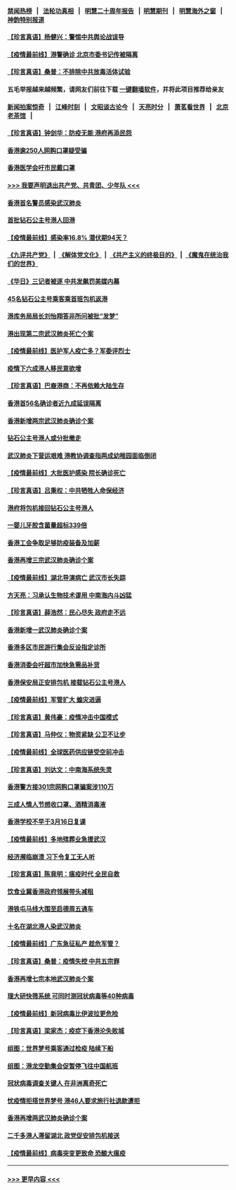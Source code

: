 #### [禁闻热榜](热点新闻.md?=0)  &nbsp;&nbsp;|&nbsp;&nbsp; [法轮功真相](https://github.com/gfw-breaker/truth/blob/master/README.md?=0) &nbsp;&nbsp;|&nbsp;&nbsp; [明慧二十周年报告](https://github.com/gfw-breaker/mh-reports/blob/master/README.md?=0) &nbsp;&nbsp;|&nbsp;&nbsp;[明慧期刊](https://github.com/gfw-breaker/mh-qikan) &nbsp;&nbsp;|&nbsp;&nbsp; [明慧海外之窗](https://github.com/gfw-breaker/mh-news/blob/master/README.md?=0) &nbsp;&nbsp;|&nbsp;&nbsp; [神韵特别报道](https://github.com/gfw-breaker/mh-news/blob/master/shenyun.md?=0)
#### [【珍言真语】杨健兴：警惕中共舆论战误导](../pages/nsc415/n11888131.md?t=02232331) 
#### [【疫情最前线】港警确诊 北京市委书记传被隔离](../pages/nsc415/n11886872.md?t=02232331) 
#### [【珍言真语】桑普：不排除中共放毒活体试验](../pages/nsc415/n11886832.md?t=02232331) 
#### 五毛举报越来越频繁，请网友们前往下载 [一键翻墙软件](https://github.com/gfw-breaker/ssr-accounts)，并将此项目推荐给亲友
#### [新闻拍案惊奇](https://github.com/gfw-breaker/banned-news/blob/master/pages/link4.md) &nbsp;&nbsp;|&nbsp;&nbsp; [江峰时刻](https://github.com/gfw-breaker/banned-news/blob/master/pages/link4.md) &nbsp;&nbsp;|&nbsp;&nbsp; [文昭谈古论今](https://github.com/gfw-breaker/banned-news/blob/master/pages/link4.md) &nbsp;&nbsp;|&nbsp;&nbsp; [天亮时分](https://github.com/gfw-breaker/banned-news/blob/master/pages/link4.md) &nbsp;&nbsp;|&nbsp;&nbsp; [萧茗看世界](https://github.com/gfw-breaker/banned-news/blob/master/pages/link4.md) &nbsp;&nbsp;|&nbsp;&nbsp; [北京老茶馆](https://github.com/gfw-breaker/banned-news/blob/master/pages/link4.md) &nbsp;&nbsp;|&nbsp;&nbsp; 
#### [【珍言真语】钟剑华：防疫无能 港府再添民怨](../pages/nsc415/n11884504.md?t=02232331) 
#### [香港逾250人网购口罩疑受骗](../pages/nsc415/n11884388.md?t=02232331) 
#### [香港医学会吁市民戴口罩](../pages/nsc415/n11884367.md?t=02232331) 
#### [>>> 我要声明退出共产党、共青团、少年队 <<<](https://github.com/begood0513/goodnews/blob/master/quit/letter.md) 
#### [香港首名警员感染武汉肺炎](../pages/nsc415/n11884357.md?t=02232331) 
#### [首批钻石公主号港人回港](../pages/nsc415/n11884333.md?t=02232331) 
#### [【疫情最前线】感染率16.8% 潜伏期94天？](../pages/nsc415/n11884256.md?t=02232331) 
#### [《九评共产党》](https://github.com/begood0513/9ping.md/blob/master/README.md) &nbsp;|&nbsp; [《解体党文化》](../../../../jtdwh.md/blob/master/README.md)  &nbsp;|&nbsp; [《共产主义的终极目的》](../../../../gczydzjmd.md/blob/master/README.md) &nbsp;|&nbsp; [《魔鬼在统治我们的世界》](../../../../mgztzwmdsj.md/blob/master/README.md) 
#### [《华日》三记者被逐 中共发飙罚美媒内幕](../pages/nsc415/n11884184.md?t=02232331) 
#### [45名钻石公主号乘客乘首班包机返港](../pages/nsc415/n11881770.md?t=02232331) 
#### [港库务局局长刘怡翔答非所问被批“发梦”](../pages/nsc415/n11881752.md?t=02232331) 
#### [港出现第二宗武汉肺炎死亡个案](../pages/nsc415/n11881736.md?t=02232331) 
#### [【疫情最前线】医护军人疫亡多？军委评烈士](../pages/nsc415/n11881655.md?t=02232331) 
#### [疫情下六成港人移民意欲增](../pages/nsc415/n11881699.md?t=02232331) 
#### [【珍言真语】巴裔港商：不再依赖大陆生存](../pages/nsc415/n11881126.md?t=02232331) 
#### [香港首56名确诊者近九成延误隔离](../pages/nsc415/n11879079.md?t=02232331) 
#### [香港新增两宗武汉肺炎确诊个案](../pages/nsc415/n11879064.md?t=02232331) 
#### [钻石公主号港人或分批撤走](../pages/nsc415/n11879029.md?t=02232331) 
#### [武汉肺炎下营运艰难 港教协调查指两成幼稚园面临倒闭](../pages/nsc415/n11878989.md?t=02232331) 
#### [【疫情最前线】大批医护感染 院长确诊死亡](../pages/nsc415/n11878595.md?t=02232331) 
#### [【珍言真语】吕秉权：中共牺牲人命保经济](../pages/nsc415/n11878390.md?t=02232331) 
#### [港府将包机接回钻石公主号港人](../pages/nsc415/n11876352.md?t=02232331) 
#### [一婴儿牙胶含菌量超标339倍](../pages/nsc415/n11876336.md?t=02232331) 
#### [香港工会争取足够防疫装备及加薪](../pages/nsc415/n11876313.md?t=02232331) 
#### [香港再增三宗武汉肺炎确诊个案](../pages/nsc415/n11876297.md?t=02232331) 
#### [【疫情最前线】湖北导演病亡 武汉市长失踪](../pages/nsc415/n11876272.md?t=02232331) 
#### [方天亮：习承认生物技术谬用 中南海内斗凶猛](../pages/nsc415/n11873679.md?t=02232331) 
#### [【珍言真语】薛浩然：民心尽失 政府走不远](../pages/nsc415/n11875838.md?t=02232331) 
#### [香港新增一武汉肺炎确诊个案](../pages/nsc415/n11874044.md?t=02232331) 
#### [香港多区市民游行集会反设指定诊所](../pages/nsc415/n11874017.md?t=02232331) 
#### [香港消委会吁超市加快急需品补货](../pages/nsc415/n11874003.md?t=02232331) 
#### [香港保安局正安排包机 接载钻石公主号港人](../pages/nsc415/n11873932.md?t=02232331) 
#### [【疫情最前线】军管扩大 蝗灾进逼](../pages/nsc415/n11873780.md?t=02232331) 
#### [【珍言真语】黄伟豪：疫情冲击中国模式](../pages/nsc415/n11873482.md?t=02232331) 
#### [【珍言真语】马仲仪：物资紧缺 公卫不让步](../pages/nsc415/n11872315.md?t=02232331) 
#### [【疫情最前线】全球医药供应链受空前冲击](../pages/nsc415/n11869614.md?t=02232331) 
#### [【珍言真语】刘达文：中南海系统失灵](../pages/nsc415/n11869465.md?t=02232331) 
#### [香港警方接301宗网购口罩骗案涉110万](../pages/nsc415/n11867572.md?t=02232331) 
#### [三成人情人节想收口罩、酒精消毒液](../pages/nsc415/n11867523.md?t=02232331) 
#### [香港学校不早于3月16日复课](../pages/nsc415/n11867498.md?t=02232331) 
#### [【疫情最前线】多地殡葬业急援武汉](../pages/nsc415/n11866914.md?t=02232331) 
#### [经济濒临崩溃 习下令复工无人听](../pages/nsc415/n11867269.md?t=02232331) 
#### [【珍言真语】陈竟明：瘟疫时代 全民自救](../pages/nsc415/n11866765.md?t=02232331) 
#### [饮食业冀香港政府领展带头减租](../pages/nsc415/n11864876.md?t=02232331) 
#### [港铁屯马线大围至启德周五通车](../pages/nsc415/n11864842.md?t=02232331) 
#### [十名在湖北港人染武汉肺炎](../pages/nsc415/n11864807.md?t=02232331) 
#### [【疫情最前线】广东急征私产 趁危军管？](../pages/nsc415/n11864205.md?t=02232331) 
#### [【珍言真语】桑普：疫情失控 中共五宗罪](../pages/nsc415/n11864157.md?t=02232331) 
#### [香港再增七宗本地武汉肺炎个案](../pages/nsc415/n11862405.md?t=02232331) 
#### [理大研快筛系统 可同时测冠状病毒等40种病毒](../pages/nsc415/n11862376.md?t=02232331) 
#### [【疫情最前线】新冠病毒比伊波拉更危险](../pages/nsc415/n11862199.md?t=02232331) 
#### [【珍言真语】梁家杰：疫症下香港沦失败城](../pages/nsc415/n11861588.md?t=02232331) 
#### [组图：世界梦号乘客通过检疫 陆续下船](../pages/nsc415/n11858302.md?t=02232331) 
#### [组图：港龙空勤集会促暂停飞往中国航班](../pages/nsc415/n11858190.md?t=02232331) 
#### [冠状病毒调查关键人 在非洲离奇死亡](../pages/nsc415/n11859798.md?t=02232331) 
#### [忧疫情拒搭世界梦号 港46人要求旅行社退款遭拒](../pages/nsc415/n11859849.md?t=02232331) 
#### [香港再增两武汉肺炎确诊个案](../pages/nsc415/n11859833.md?t=02232331) 
#### [二千多港人滞留湖北 政党促安排包机接送](../pages/nsc415/n11859831.md?t=02232331) 
#### [【疫情最前线】病毒突变更致命 恐酿大瘟疫](../pages/nsc415/n11859604.md?t=02232331) 

----
#### [ >>> 更早内容 <<< ](../indexes/nsc415-earlier.md)
